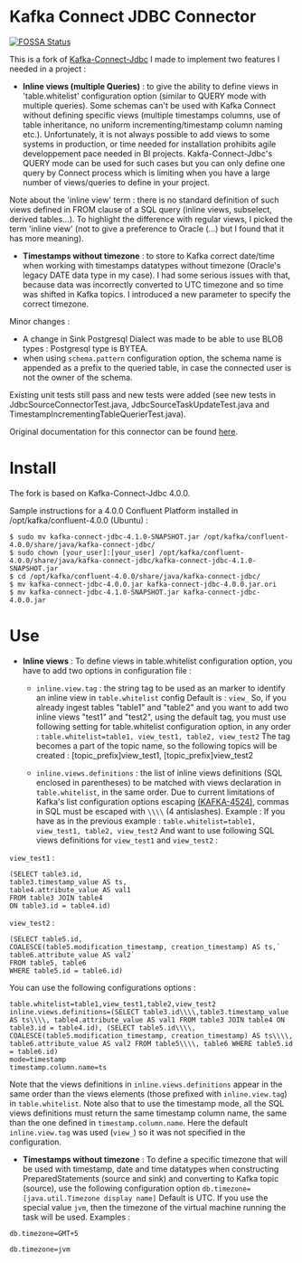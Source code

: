 # Kafka Connect JDBC Connector
[![FOSSA Status](https://app.fossa.io/api/projects/git%2Bhttps%3A%2F%2Fgithub.com%2Fconfluentinc%2Fkafka-connect-jdbc.svg?type=shield)](https://app.fossa.io/projects/git%2Bhttps%3A%2F%2Fgithub.com%2Fconfluentinc%2Fkafka-connect-jdbc?ref=badge_shield)

This is a fork of [Kafka-Connect-Jdbc](https://github.com/confluentinc/kafka-connect-jdbc)
I made to implement two features I needed in a project : 

- **Inline views (multiple Queries)** : to give the ability to define views in 'table.whitelist' configuration option (similar to QUERY mode with multiple queries).
Some schemas can't be used with Kafka Connect without defining specific views (multiple timestamps columns,
use of table inheritance, no uniform incrementing/timestamp column naming etc.).
Unfortunately, it is not always possible to add views to some systems in production, or time needed for installation prohibits agile developpement pace needed in BI projects.
Kakfa-Connect-Jdbc's QUERY mode can be used for such cases but you can only define one query by Connect process which is limiting when you have a large number of views/queries to define in your project.

Note about the 'inline view' term : there is no standard definition of such views defined in FROM clause of a SQL query (inline views, 
subselect, derived tables...). To highlight the difference with regular views, I picked the term 'inline view' (not to give a preference to Oracle (...) but I found that it has more meaning).

- **Timestamps without timezone** : to store to Kafka correct date/time when working with timestamps datatypes without timezone (Oracle's legacy DATE data type in my case). I had some serious issues with that, because data was incorrectly converted to UTC timezone and so time was shifted in Kafka topics.
I introduced a new parameter to specify the correct timezone.

Minor changes :
- A change in Sink Postgresql Dialect was made to be able to use BLOB types : Postgresql type is BYTEA.
- when using `schema.pattern` configuration option, the schema name is appended as a prefix to the queried table, in case the connected user is not the owner of the schema.

Existing unit tests still pass and new tests were added (see new tests in JdbcSourceConnectorTest.java, JdbcSourceTaskUpdateTest.java and TimestampIncrementingTableQuerierTest.java).

Original documentation for this connector can be found [here](http://docs.confluent.io/current/connect/connect-jdbc/docs/index.html).

# Install
The fork is based on Kafka-Connect-Jdbc 4.0.0.

Sample instructions for a 4.0.0 Confluent Platform installed in /opt/kafka/confluent-4.0.0 (Ubuntu) :

    $ sudo mv kafka-connect-jdbc-4.1.0-SNAPSHOT.jar /opt/kafka/confluent-4.0.0/share/java/kafka-connect-jdbc/
    $ sudo chown [your_user]:[your_user] /opt/kafka/confluent-4.0.0/share/java/kafka-connect-jdbc/kafka-connect-jdbc-4.1.0-SNAPSHOT.jar
    $ cd /opt/kafka/confluent-4.0.0/share/java/kafka-connect-jdbc/
    $ mv kafka-connect-jdbc-4.0.0.jar kafka-connect-jdbc-4.0.0.jar.ori
    $ mv kafka-connect-jdbc-4.1.0-SNAPSHOT.jar kafka-connect-jdbc-4.0.0.jar
    
# Use

- **Inline views** :
To define views in table.whitelist configuration option, you have to add two options in configuration file :
  - `inline.view.tag` : the string tag to be used as an marker to identify an inline view in `table.whitelist` config
  Default is : `view_`
  So, if you already ingest tables "table1" and "table2" and you want to add two inline views "test1" and "test2", using the default tag, you must use following setting for table.whitelist configuration option, in any order :
	`table.whitelist=table1, view_test1, table2, view_test2`
  The tag becomes a part of the topic name, so the following topics will be created : [topic_prefix]view_test1, [topic_prefix]view_test2
	
  - `inline.views.definitions` : the list of inline views definitions (SQL enclosed in parentheses) to be matched with views declaration in `table.whitelist`, in the same order.
	Due to current limitations of Kafka's list configuration options escaping [(KAFKA-4524)](https://issues.apache.org/jira/browse/KAFKA-4524), commas in SQL must be escaped with `\\\\` (4 antislashes).
	Example :
	If you have as in the previous example :
	`table.whitelist=table1, view_test1, table2, view_test2`
	And want to use following SQL views definitions for `view_test1` and `view_test2` :
	
`view_test1` : 
   
```
(SELECT table3.id,
table3.timestamp_value AS ts,
table4.attribute_value AS val1
FROM table3 JOIN table4
ON table3.id = table4.id)
```
	
`view_test2` : 
   
``` 
(SELECT table5.id,
COALESCE(table5.modification_timestamp, creation_timestamp) AS ts,`
table6.attribute_value AS val2`
FROM table5, table6
WHERE table5.id = table6.id)
```
		
  You can use the following configurations options :
   
```
table.whitelist=table1,view_test1,table2,view_test2
inline.views.definitions=(SELECT table3.id\\\\,table3.timestamp_value AS ts\\\\, table4.attribute_value AS val1 FROM table3 JOIN table4 ON table3.id = table4.id), (SELECT table5.id\\\\, COALESCE(table5.modification_timestamp, creation_timestamp) AS ts\\\\, table6.attribute_value AS val2 FROM table5\\\\, table6 WHERE table5.id = table6.id)
mode=timestamp
timestamp.column.name=ts
```
	
   Note that the views definitions in `inline.views.definitions` appear in the same order than the views elements (those prefixed with `inline.view.tag`) in `table.whitelist`. Note also that to use the timestamp mode, all the SQL views definitions must return the same timestamp column name, the same than the one defined in `timestamp.column.name`.
	Here the default `inline.view.tag` was used (`view_`) so it was not specified in the configuration.
	
- **Timestamps without timezone** :
To define a specific timezone that will be used with timestamp, date and time datatypes when constructing PreparedStatements (source and sink) and converting to Kafka topic (source), use the following configuration option
`db.timezone=[java.util.Timezone display name]`
Default is UTC.
If you use the special value `jvm`, then the timezone of the virtual machine running the task will be used.
Examples :

`db.timezone=GMT+5`

`db.timezone=jvm`


